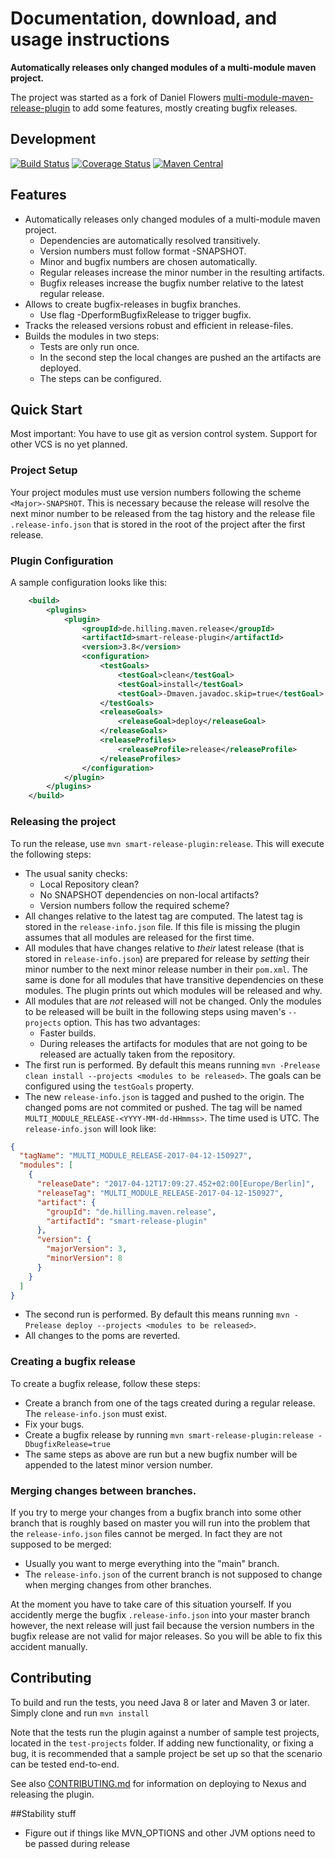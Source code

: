 # Documentation, download, and usage instructions

**Automatically releases only changed modules of a multi-module maven project.**

The project was started as a fork of Daniel Flowers [multi-module-maven-release-plugin](http://danielflower.github.io/multi-module-maven-release-plugin/index.html)
to add some features, mostly creating bugfix releases.

## Development

[![Build Status](https://travis-ci.org/guhilling/smart-release-plugin.svg?branch=master&maxAge=60)](https://travis-ci.org/guhilling/smart-release-plugin)
[![Coverage Status](https://coveralls.io/repos/github/guhilling/smart-release-plugin/badge.svg?branch=master&maxAge=60)](https://coveralls.io/github/guhilling/smart-release-plugin?branch=master)
[![Maven Central](https://img.shields.io/maven-central/v/de.hilling.maven.release/smart-release-plugin.svg?maxAge=60)](http://search.maven.org/#search|gav|1|g:"de.hilling.maven.release"%20AND%20a:"smart-release-plugin")

## Features

* Automatically releases only changed modules of a multi-module maven project.
    * Dependencies are automatically resolved transitively.
    * Version numbers must follow format <Major>-SNAPSHOT.
    * Minor and bugfix numbers are chosen automatically.
    * Regular releases increase the minor number in the resulting artifacts.
    * Bugfix releases increase the bugfix number relative to the latest regular release.
* Allows to create bugfix-releases in bugfix branches.
    * Use flag -DperformBugfixRelease to trigger bugfix.
* Tracks the released versions robust and efficient in release-files.
* Builds the modules in two steps:
    * Tests are only run once.
    * In the second step the local changes are pushed an the artifacts are deployed.
    * The steps can be configured.

## Quick Start

Most important: You have to use git as version control system. Support for other VCS is no yet planned.

### Project Setup

Your project modules must use version numbers following the scheme `<Major>-SNAPSHOT`.
This is necessary because the release will resolve the next minor number to be released from the tag history and the
release file `.release-info.json` that is stored in the root of the project after the first release.

### Plugin Configuration

A sample configuration looks like this:

```xml
    <build>
        <plugins>
            <plugin>
                <groupId>de.hilling.maven.release</groupId>
                <artifactId>smart-release-plugin</artifactId>
                <version>3.8</version>
                <configuration>
                    <testGoals>
                        <testGoal>clean</testGoal>
                        <testGoal>install</testGoal>
                        <testGoal>-Dmaven.javadoc.skip=true</testGoal>
                    </testGoals>
                    <releaseGoals>
                        <releaseGoal>deploy</releaseGoal>
                    </releaseGoals>
                    <releaseProfiles>
                        <releaseProfile>release</releaseProfile>
                    </releaseProfiles>
                </configuration>
            </plugin>
        </plugins>
    </build>

```

### Releasing the project

To run the release, use `mvn smart-release-plugin:release`. This will execute the following steps:

* The usual sanity checks:
  * Local Repository clean?
  * No SNAPSHOT dependencies on non-local artifacts?
  * Version numbers follow the required scheme?
* All changes relative to the latest tag are computed. The latest tag is stored in the `release-info.json` file.
If this file is missing the plugin assumes that all modules are released for the first time.
* All modules that have changes relative to _their_ latest release (that is stored in `release-info.json`) are 
prepared for release by _setting_ their minor number to the next minor release number in their `pom.xml`.
The same is done for all modules
that have transitive dependencies on these modules. The plugin prints out which modules will be released and why.
* All modules that are _not_ released will not be changed. Only the modules to be released will be built in the 
following steps using maven's `--projects` option. This has two advantages:
  * Faster builds.
  * During releases the artifacts for modules that are not going to be released are actually taken from the repository.
* The first run is performed. By default this means running `mvn -Prelease clean install --projects <modules to be released>`.
The goals can be configured using the `testGoals` property.
* The new `release-info.json` is tagged and pushed to the origin. The changed poms are not commited or pushed. The tag
will be named `MULTI_MODULE_RELEASE-<YYYY-MM-dd-HHmmss>`. The time used is UTC. The `release-info.json` will look
like:
```json
{
  "tagName": "MULTI_MODULE_RELEASE-2017-04-12-150927",
  "modules": [
    {
      "releaseDate": "2017-04-12T17:09:27.452+02:00[Europe/Berlin]",
      "releaseTag": "MULTI_MODULE_RELEASE-2017-04-12-150927",
      "artifact": {
        "groupId": "de.hilling.maven.release",
        "artifactId": "smart-release-plugin"
      },
      "version": {
        "majorVersion": 3,
        "minorVersion": 8
      }
    }
  ]
}
```
* The second run is performed. By default this means running `mvn -Prelease deploy --projects <modules to be released>`.
* All changes to the poms are reverted. 

### Creating a bugfix release

To create a bugfix release, follow these steps:

* Create a branch from one of the tags created during a regular release. The `release-info.json` must exist.
* Fix your bugs.
* Create a bugfix release by running `mvn smart-release-plugin:release -DbugfixRelease=true`
* The same steps as above are run but a new bugfix number will be appended to the latest minor version number.

### Merging changes between branches.

If you try to merge your changes from a bugfix branch into some other branch that is roughly based on master you will
run into the problem that the `release-info.json` files cannot be merged. In fact they are not supposed to be merged:

* Usually you want to merge everything into the "main" branch.
* The `release-info.json` of the current branch is not supposed to change when merging changes from other branches.

At the moment you have to take care of this situation yourself. If you accidently merge the bugfix `.release-info.json`
into your master branch however, the next release will just fail because the version numbers in the bugfix release
are not valid for major releases. So you will be able to fix this accident manually.

## Contributing

To build and run the tests, you need Java 8 or later and Maven 3 or later. Simply clone and run `mvn install`

Note that the tests run the plugin against a number of sample test projects, located in the `test-projects` folder.
If adding new functionality, or fixing a bug, it is recommended that a sample project be set up so that the scenario
can be tested end-to-end.

See also [CONTRIBUTING.md](CONTRIBUTING.md) for information on deploying to Nexus and releasing the plugin.

##Stability stuff

* Figure out if things like MVN_OPTIONS and other JVM options need to be passed during release
